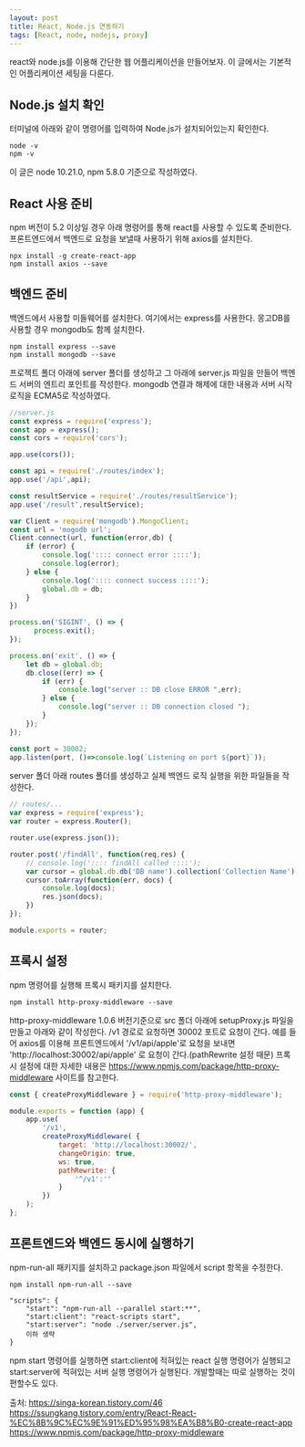 ```yaml
---
layout: post
title: React, Node.js 연동하기
tags: [React, node, nodejs, proxy]
---
```


react와 node.js를 이용해 간단한 웹 어플리케이션을 만들어보자. 이 글에서는 기본적인 어플리케이션 세팅을 다룬다.

## Node.js 설치 확인
터미널에 아래와 같이 명령어를 입력하여 Node.js가 설치되어있는지 확인한다.
```
node -v
npm -v
```
이 글은 node 10.21.0, npm 5.8.0 기준으로 작성하였다.

## React 사용 준비
npm 버전이 5.2 이상일 경우 아래 명령어를 통해 react를 사용할 수 있도록 준비한다. 프론트엔드에서 백엔드로 요청을 보낼때 사용하기 위해 axios를 설치한다.

```
npx install -g create-react-app
npm install axios --save
```

## 백엔드 준비
백엔드에서 사용할 미들웨어를 설치한다. 여기에서는 express를 사용한다. 몽고DB를 사용할 경우 mongodb도 함께 설치한다.

```
npm install express --save
npm install mongodb --save
```

프로젝트 폴더 아래에 server 폴더를 생성하고 그 아래에 server.js 파일을 만들어 백엔드 서버의 엔트리 포인트를 작성한다. mongodb 연결과 해제에 대한 내용과 서버 시작 로직을 ECMA5로 작성하였다.

```javascript
//server.js
const express = require('express');
const app = express();
const cors = require('cors');

app.use(cors());

const api = require('./routes/index');
app.use('/api',api);

const resultService = require('./routes/resultService');
app.use('/result',resultService);

var Client = require('mongodb').MongoClient;
const url = 'mogodb url';
Client.connect(url, function(error,db) {
    if (error) {
        console.log(':::: connect error ::::');
        console.log(error);
    } else {
        console.log(':::: connect success ::::');
        global.db = db;
    }
})

process.on('SIGINT', () => {
	  process.exit();
});

process.on('exit', () => {
    let db = global.db;
    db.close((err) => {
        if (err) {
            console.log("server :: DB close ERROR ",err);
        } else {
            console.log("server :: DB connection closed ");
        }
    });
});

const port = 30002;
app.listen(port, ()=>console.log(`Listening on port ${port}`));
```
server 폴더 아래 routes 폴더를 생성하고 실제 백엔드 로직 실행을 위한 파일들을 작성한다. 
```javascript
// routes/...
var express = require('express');
var router = express.Router();

router.use(express.json());

router.post('/findAll', function(req,res) {
    // console.log(':::: findAll called ::::');
    var cursor = global.db.db('DB name').collection('Collection Name').find({});
    cursor.toArray(function(err, docs) {
        console.log(docs);
        res.json(docs);
    })
});

module.exports = router;
```

## 프록시 설정
npm 명령어를 실행해 프록시 패키지를 설치한다.
```
npm install http-proxy-middleware --save
```
http-proxy-middleware 1.0.6 버전기준으로 src 폴더 아래에 setupProxy.js 파일을 만들고 아래와 같이 작성한다. /v1 경로로 요청하면 30002 포트로 요청이 간다. 예를 들어 axios를 이용해 프론트엔드에서 '/v1/api/apple'로 요청을 보내면 'http://localhost:30002/api/apple' 로 요청이 간다.(pathRewrite 설정 때문) 프록시 설정에 대한 자세한 내용은 https://www.npmjs.com/package/http-proxy-middleware 사이트를 참고한다.

```javascript
const { createProxyMiddleware } = require('http-proxy-middleware');

module.exports = function (app) {
    app.use(
        '/v1',
        createProxyMiddleware( {
            target: 'http://localhost:30002/',
            changeOrigin: true,
            ws: true,
            pathRewrite: {
                '^/v1':''
            }
        })
    );
};
```

## 프론트엔드와 백엔드 동시에 실행하기
npm-run-all 패키지를 설치하고 package.json 파일에서 script 항목을 수정한다.
```
npm install npm-run-all --save

"scripts": {
    "start": "npm-run-all --parallel start:**",
    "start:client": "react-scripts start",
    "start:server": "node ./server/server.js",
    이하 생략
}
```
npm start 명령어를 실행하면 start:client에 적혀있는 react 실행 명령어가 실행되고 start:server에 적혀있는 서버 실행 명령어가 실행된다. 개발할때는 따로 실행하는 것이 편할수도 있다.


출처: https://singa-korean.tistory.com/46  
https://ssungkang.tistory.com/entry/React-React-%EC%8B%9C%EC%9E%91%ED%95%98%EA%B8%B0-create-react-app  
https://www.npmjs.com/package/http-proxy-middleware  
